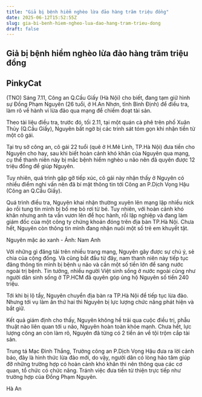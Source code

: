 ```yaml
---
title: "Giả bị bệnh hiểm nghèo lừa đảo hàng trăm triệu đồng"
date: 2025-06-12T15:52:55Z
slug: gia-bi-benh-hiem-ngheo-lua-dao-hang-tram-trieu-dong
draft: false
---
```


## Giả bị bệnh hiểm nghèo lừa đảo hàng trăm triệu đồng

## PinkyCat

(TNO) Sáng 7.11, Công an Q.Cầu Giấy (Hà Nội) cho biết, đang tạm giữ hình sự Đồng Phạm Nguyên (26 tuổi, ở H.An Nhơn, tỉnh Bình Định) để điều tra, làm rõ về hành vi lừa đảo qua mạng để chiếm đoạt tài sản.

 
 
Theo tài liệu điều tra, trước đó, tối 2.11, tại một quán cà phê trên phố Xuân Thủy (Q.Cầu Giấy), Nguyên bất ngờ bị các trinh sát tóm gọn khi nhận tiền từ một cô gái.
 
 
Tại trụ sở công an, cô gái 22 tuổi (quê ở H.Mê Linh, TP.Hà Nội) đưa tiền cho Nguyên cho hay, sau khi biết hoàn cảnh khó khăn của Nguyên qua mạng, cụ thể thanh niên này bị mắc bệnh hiểm nghèo u não nên đã quyên được 12 triệu đồng để giúp Nguyên.
 
 
Tuy nhiên, quá trình gặp gỡ tiếp xúc, cô gái này nhận thấy ở Nguyên có nhiều điểm nghi vấn nên đã bí mật thông tin tới Công an P.Dịch Vọng Hậu (Công an Q.Cầu Giấy).
 
 
Quá trình điều tra, Nguyên khai nhận thường xuyên lên mạng lập nhiều nick ảo rồi tung tin mình bị bố mẹ bỏ rơi từ bé. Tuy nhiên, với hoàn cảnh khó khăn nhưng anh ta vẫn vươn lên để học hành, rồi lập nghiệp và đang làm giám đốc của một công ty chứng khoán đóng trên địa bàn TP.Hà Nội. Chưa hết, Nguyên còn thông tin mình đang nhận nuôi một số trẻ em khuyết tật.
 
 Nguyên mặc áo xanh - Ảnh: Nam Anh
 
 
Với những gì đăng tải trên nhiều trang mạng, Nguyên gây được sự chú ý, sẻ chia của cộng đồng. Và cũng bắt đầu từ đây, nam thanh niên này tiếp tục đăng thông tin mình bị bệnh u não và cần một số tiền lớn để sang nước ngoài trị bệnh. Tin tưởng, nhiều người Việt sinh sống ở nước ngoài cũng như người dân sinh sống ở TP.HCM đã quyên góp ủng hộ Nguyên số tiền 240 triệu.
 
 
Tới khi bị lộ tẩy, Nguyên chuyển địa bàn ra TP.Hà Nội để tiếp tục lừa đảo. Nhưng tới vụ làm ăn thứ hai thì Nguyên bị lực lượng chức năng phát hiện và bắt giữ.
 
 
Kết quả giám định cho thấy, Nguyên không hề trải qua cuộc điều trị, phẫu thuật nào liên quan tới u não, Nguyên hoàn toàn khỏe mạnh. Chưa hết, lực lượng công an còn làm rõ, Nguyên đã từng có 2 tiền án về tội trộm cắp tài sản.
 
 
Trung tá Mạc Đình Thắng, Trưởng công an P.Dịch Vọng Hậu đưa ra lời cảnh báo, đây là hình thức lừa đảo mới, do vậy, người dân có lòng hảo tâm giúp đỡ những trường hợp có hoàn cảnh khó khăn thì nên thông qua các cơ quan, tổ chức có chức năng. Tránh việc đưa tiền từ thiện trực tiếp như trường hợp của Đồng Phạm Nguyên.
 
 Hà An